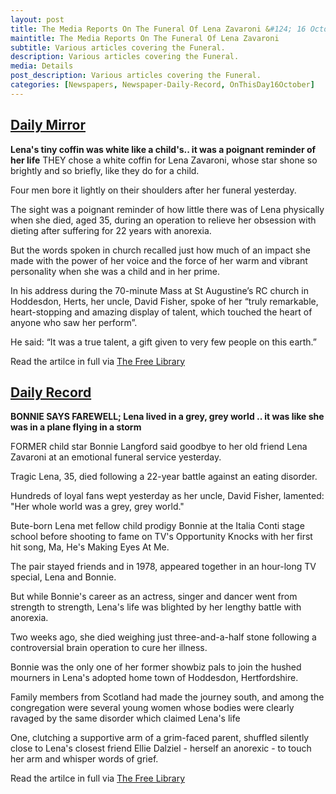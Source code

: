 ```yaml
---
layout: post
title: The Media Reports On The Funeral Of Lena Zavaroni &#124; 16 October 1999
maintitle: The Media Reports On The Funeral Of Lena Zavaroni
subtitle: Various articles covering the Funeral.
description: Various articles covering the Funeral.
media: Details
post_description: Various articles covering the Funeral.
categories: [Newspapers, Newspaper-Daily-Record, OnThisDay16October]
---
```


<h2 id="daily-mirror"><a href="#daily-mirror">Daily Mirror</a></h2>
<Strong>Lena's tiny coffin was white like a child's.. it was a poignant reminder of her life</strong>
THEY chose a white coffin for Lena Zavaroni, whose star shone so brightly and so briefly, like they do for a child.

Four men bore it lightly on their shoulders after her funeral yesterday.

The sight was a poignant reminder of how little there was of Lena physically when she died, aged 35, during an operation to relieve her obsession with dieting after suffering for 22 years with anorexia.

But the words spoken in church recalled just how much of an impact she made with the power of her voice and the force of her warm and vibrant personality when she was a child and in her prime.

In his address during the 70-minute Mass at St Augustine’s RC church in Hoddesdon, Herts, her uncle, David Fisher, spoke of her “truly remarkable, heart-stopping and amazing display of talent, which touched the heart of anyone who saw her perform”.

He said: “It was a true talent, a gift given to very few people on this earth.”

Read the artilce in full via [The Free Library](https://www.thefreelibrary.com/Lena%27s+tiny+coffin+was+white+like+a+child%27s..+it+was+a+poignant...-a060333467)

<h2 id="daily-record"><a href="#daily-record">Daily Record</a></h2>
<strong>BONNIE SAYS FAREWELL; Lena lived in a grey, grey world .. it was like she was in a plane flying in a storm</strong>

FORMER child star Bonnie Langford said goodbye to her old friend Lena Zavaroni at an emotional funeral service yesterday.

Tragic Lena, 35, died following a 22-year battle against an eating disorder.

Hundreds of loyal fans wept yesterday as her uncle, David Fisher, lamented: "Her whole world was a grey, grey world."

Bute-born Lena met fellow child prodigy Bonnie at the Italia Conti stage school before shooting to fame on TV's Opportunity Knocks with her first hit song, Ma, He's Making Eyes At Me.

The pair stayed friends and in 1978, appeared together in an hour-long TV special, Lena and Bonnie.

But while Bonnie's career as an actress, singer and dancer went from strength to strength, Lena's life was blighted by her lengthy battle with anorexia.

Two weeks ago, she died weighing just three-and-a-half stone following a controversial brain operation to cure her illness.

Bonnie was the only one of her former showbiz pals to join the hushed mourners in Lena's adopted home town of Hoddesdon, Hertfordshire.

Family members from Scotland had made the journey south, and among the congregation were several young women whose bodies were clearly ravaged by the same disorder which claimed Lena's life

One, clutching a supportive arm of a grim-faced parent, shuffled silently close to Lena's closest friend Ellie Dalziel - herself an anorexic - to touch her arm and whisper words of grief.

Read the artilce in full via [The Free Library](https://www.thefreelibrary.com/BONNIE+SAYS+FAREWELL%3b+Lena+lived+in+a+grey%2c+grey+world+..+it+was+like...-a060329885)


